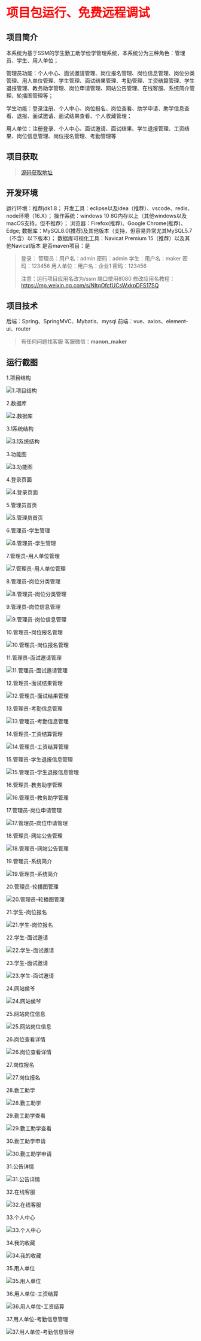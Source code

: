  <font color='red' size='6'>**项目包运行、免费远程调试**</font>

## 项目简介
本系统为基于SSM的学生勤工助学俭学管理系统，本系统分为三种角色：管理员、学生、用人单位；

管理员功能：个人中心、面试邀请管理、岗位报名管理、岗位信息管理、岗位分类管理、用人单位管理、学生管理、面试结果管理、考勤管理、工资结算管理、学生退报管理、教务助学管理、岗位申请管理、网站公告管理、在线客服、系统简介管理、轮播图管理等；

学生功能：登录注册、个人中心、岗位报名、岗位查看、助学申请、助学信息查看、退报、面试邀请、面试结果查看、个人收藏管理；

用人单位：注册登录、个人中心、面试邀请、面试结果、学生退报管理、工资结果、岗位信息管理、岗位报名管理、考勤管理等


## 项目获取
> [源码获取地址](http://www.manoncode.cn/details?id=133)

 
## 开发环境

运行环境：推荐jdk1.8；
开发工具：eclipse以及idea（推荐）、vscode、redis、node环境（16.X）；
操作系统：windows 10 8G内存以上（其他windows以及macOS支持，但不推荐）；
浏览器：Firefox(推荐)、Google Chrome(推荐)、Edge;
数据库：MySQL8.0(推荐)及其他版本（支持，但容易异常尤其MySQL5.7（不含）以下版本）；
数据库可视化工具：Navicat Premium 15（推荐）以及其他Navicat版本
是否maven项目：是

>登录：
管理员：用户名：admin 密码：admin
学生：用户名：maker 密码：123456
用人单位：用户名：企业1 密码：123456
>
>注意：运行项目应用名改为/ssm 端口使用8080
修改应用名教程：https://mp.weixin.qq.com/s/NItqOfcfUCsWxkpDFS17SQ

## 项目技术
 
后端：Spring、SpringMVC、Mybatis、mysql
前端：vue、axios、element-ui、router


> 有任何问题找客服
客服微信：**manon_maker**

## 运行截图



  1.项目结构 

![1.项目结构](http://www.manoncode.cn/syshop/profile/upload/2023/05/11/20230511171912A002.png)

  2.数据库 

![2.数据库](http://www.manoncode.cn/syshop/profile/upload/2023/05/11/20230511171912A003.png)

  3.1系统结构 

![3.1系统结构](http://www.manoncode.cn/syshop/profile/upload/2023/05/11/20230511171912A004.png)

  3.功能图 

![3.功能图](http://www.manoncode.cn/syshop/profile/upload/2023/05/11/20230511171912A005.png)

  4.登录页面 

![4.登录页面](http://www.manoncode.cn/syshop/profile/upload/2023/05/11/20230511171912A006.png)

  5.管理员首页 

![5.管理员首页](http://www.manoncode.cn/syshop/profile/upload/2023/05/11/20230511171912A007.png)

  6.管理员-学生管理 

![6.管理员-学生管理](http://www.manoncode.cn/syshop/profile/upload/2023/05/11/20230511171912A008.png)

  7.管理员-用人单位管理 

![7.管理员-用人单位管理](http://www.manoncode.cn/syshop/profile/upload/2023/05/11/20230511171912A009.png)

  8.管理员-岗位分类管理 

![8.管理员-岗位分类管理](http://www.manoncode.cn/syshop/profile/upload/2023/05/11/20230511171912A010.png)

  9.管理员-岗位信息管理 

![9.管理员-岗位信息管理](http://www.manoncode.cn/syshop/profile/upload/2023/05/11/20230511171912A011.png)

  10.管理员-岗位报名管理 

![10.管理员-岗位报名管理](http://www.manoncode.cn/syshop/profile/upload/2023/05/11/20230511171912A012.png)



  11.管理员-面试邀请管理 

![11.管理员-面试邀请管理](http://www.manoncode.cn/syshop/profile/upload/2023/05/11/20230511171923A013.png)

  12.管理员-面试结果管理 

![12.管理员-面试结果管理](http://www.manoncode.cn/syshop/profile/upload/2023/05/11/20230511171923A014.png)

  13.管理员-考勤信息管理 

![13.管理员-考勤信息管理](http://www.manoncode.cn/syshop/profile/upload/2023/05/11/20230511171923A015.png)

  14.管理员-工资结算管理 

![14.管理员-工资结算管理](http://www.manoncode.cn/syshop/profile/upload/2023/05/11/20230511171923A016.png)

  15.管理员-学生退报信息管理 

![15.管理员-学生退报信息管理](http://www.manoncode.cn/syshop/profile/upload/2023/05/11/20230511171923A017.png)

  16.管理员-教务助学管理 

![16.管理员-教务助学管理](http://www.manoncode.cn/syshop/profile/upload/2023/05/11/20230511171923A018.png)

  17.管理员-岗位申请管理 

![17.管理员-岗位申请管理](http://www.manoncode.cn/syshop/profile/upload/2023/05/11/20230511171923A019.png)

  18.管理员-网站公告管理 

![18.管理员-网站公告管理](http://www.manoncode.cn/syshop/profile/upload/2023/05/11/20230511171923A020.png)

  19.管理员-系统简介 

![19.管理员-系统简介](http://www.manoncode.cn/syshop/profile/upload/2023/05/11/20230511171923A021.png)

  20.管理员-轮播图管理 

![20.管理员-轮播图管理](http://www.manoncode.cn/syshop/profile/upload/2023/05/11/20230511171923A022.png)

  21.学生-岗位报名 

![21.学生-岗位报名](http://www.manoncode.cn/syshop/profile/upload/2023/05/11/20230511171923A023.png)



  22.学生-面试邀请 

![22.学生-面试邀请](http://www.manoncode.cn/syshop/profile/upload/2023/05/11/20230511171934A024.png)

  23.学生-面试邀请 

![23.学生-面试邀请](http://www.manoncode.cn/syshop/profile/upload/2023/05/11/20230511171934A025.png)

  24.网站侯爷 

![24.网站侯爷](http://www.manoncode.cn/syshop/profile/upload/2023/05/11/20230511171934A026.png)

  25.网站岗位信息 

![25.网站岗位信息](http://www.manoncode.cn/syshop/profile/upload/2023/05/11/20230511171934A027.png)

  26.岗位查看详情 

![26.岗位查看详情](http://www.manoncode.cn/syshop/profile/upload/2023/05/11/20230511171934A028.png)

  27.岗位报名 

![27.岗位报名](http://www.manoncode.cn/syshop/profile/upload/2023/05/11/20230511171934A029.png)

  28.勤工助学 

![28.勤工助学](http://www.manoncode.cn/syshop/profile/upload/2023/05/11/20230511171934A030.png)

  29.勤工助学查看 

![29.勤工助学查看](http://www.manoncode.cn/syshop/profile/upload/2023/05/11/20230511171934A031.png)

  30.勤工助学申请 

![30.勤工助学申请](http://www.manoncode.cn/syshop/profile/upload/2023/05/11/20230511171934A032.png)

  31.公告详情 

![31.公告详情](http://www.manoncode.cn/syshop/profile/upload/2023/05/11/20230511171934A033.png)

  32.在线客服 

![32.在线客服](http://www.manoncode.cn/syshop/profile/upload/2023/05/11/20230511171934A034.png)

  33.个人中心 

![33.个人中心](http://www.manoncode.cn/syshop/profile/upload/2023/05/11/20230511171934A035.png)

  34.我的收藏 

![34.我的收藏](http://www.manoncode.cn/syshop/profile/upload/2023/05/11/20230511171934A036.png)

  35.用人单位 

![35.用人单位](http://www.manoncode.cn/syshop/profile/upload/2023/05/11/20230511171934A037.png)

  36.用人单位-工资结算 

![36.用人单位-工资结算](http://www.manoncode.cn/syshop/profile/upload/2023/05/11/20230511171934A038.png)

  37.用人单位-考勤信息管理 

![37.用人单位-考勤信息管理](http://www.manoncode.cn/syshop/profile/upload/2023/05/11/20230511171934A039.png)
